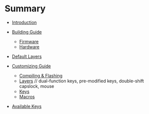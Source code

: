 # Summary

- [Introduction](README.md)

- [Building Guide](building.md)
    - [Firmware](firmware_guide.md)
    - [Hardware](hardware_guide.md)

- [Default Layers]()

- [Customizing Guide](customizing.md)
    - [Compiling & Flashing]()
    - [Layers]()
// dual-function keys, pre-modified keys, double-shift capslock, mouse
    - [Keys]()
    - [Macros]()

- [Available Keys](keys.md)
